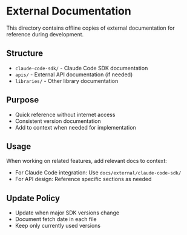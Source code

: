# External Documentation

This directory contains offline copies of external documentation for reference during development.

## Structure
- `claude-code-sdk/` - Claude Code SDK documentation
- `apis/` - External API documentation (if needed)
- `libraries/` - Other library documentation

## Purpose
- Quick reference without internet access
- Consistent version documentation
- Add to context when needed for implementation

## Usage
When working on related features, add relevant docs to context:
- For Claude Code integration: Use `docs/external/claude-code-sdk/`
- For API design: Reference specific sections as needed

## Update Policy
- Update when major SDK versions change
- Document fetch date in each file
- Keep only currently used versions